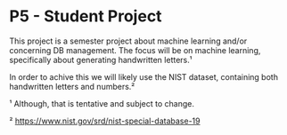 # P5 - Student Project

This project is a semester project about machine learning and/or concerning DB management. The focus will be on machine learning, specifically about generating handwritten letters.¹

In order to achive this we will likely use the NIST dataset, containing both handwritten letters and numbers.²





¹ Although, that is tentative and subject to change.

² https://www.nist.gov/srd/nist-special-database-19
